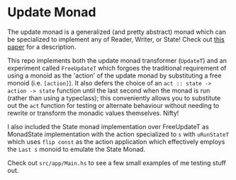 # Update Monad

The update monad is a generalized (and pretty abstract) monad which can be specialized to implement any of Reader,
Writer, or State! Check out [this paper](https://danelahman.github.io/papers/types13postproc.pdf) for a description.

This repo implements both the update monad transformer (`UpdateT`)  and an experiment called `FreeUpdateT` which
forgoes the traditional requirement of using a monoid as the 'action' of the update monad by substituting a free monoid
(i.e. `[action]`). It also defers the choice of an `act :: state -> action -> state` function until the last second
when the monad is run (rather than using a typeclass); this conveniently allows you to substitute out the `act` function for testing or alternate
behaviour without needing to rewrite or transform the monadic values themselves. Nifty!

I also included the State monad implementation over FreeUpdateT as MonadState
implementation with the action specialized to `s` with `uRunStateT` which uses
`flip const` as the action application which effectively employs the `Last s`
monoid to emulate the State Monad.


Check out `src/app/Main.hs` to see a few small examples of me testing stuff out.
